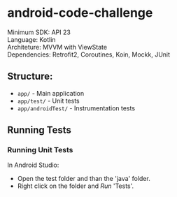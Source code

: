 # android-code-challenge

Minimum SDK: API 23</br>
Language: Kotlin</br>
Architeture: MVVM with ViewState</br>
Dependencies: Retrofit2, Coroutines, Koin, Mockk, JUnit

## Structure:

- `app/` - Main application
- `app/test/` - Unit tests
- `app/androidTest/` - Instrumentation tests

## Running Tests

### Running Unit Tests
In Android Studio:
- Open the test folder and than the 'java' folder.
- Right click on the folder and *Run* 'Tests'.